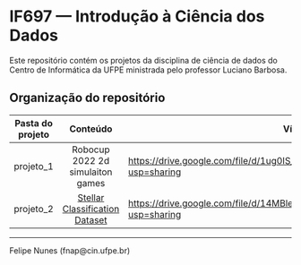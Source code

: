 # IF697 — Introdução à Ciência dos Dados
Este repositório contém os projetos da disciplina de ciência de dados do Centro de Informática da UFPE ministrada pelo professor Luciano Barbosa.

## Organização do repositório
| Pasta do projeto     | Conteúdo                         | Vídeo          |
| ---------------------|:--------------------------------:|--------------- |
| projeto_1            | Robocup 2022 2d simulaiton games | https://drive.google.com/file/d/1ug0IS_NSM26ldzC7cz0rNoIVz19lvA3W/view?usp=sharing |
| projeto_2            | [Stellar Classification Dataset](https://www.kaggle.com/code/dexter083/stellar-object-classification)                       | https://drive.google.com/file/d/14MBlezI0Wpdr_es2vdtC2soEAWhJ19r1/view?usp=sharing                                                                           |

<hr>
Felipe Nunes (fnap@cin.ufpe.br)
